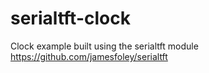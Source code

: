serialtft-clock
=========

Clock example built using the serialtft module https://github.com/jamesfoley/serialtft

